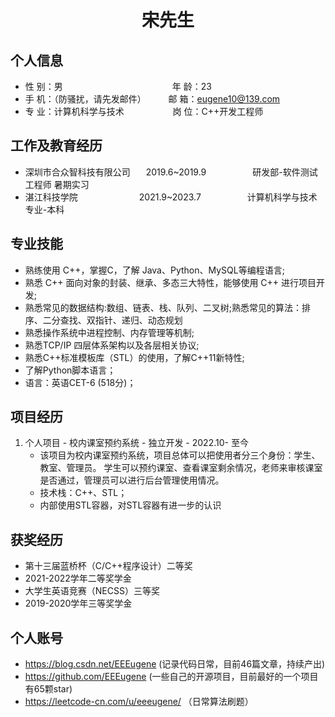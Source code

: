  <center>
     <h1>宋先生</h1>
 </center>


## 个人信息 

* 性 别：男&emsp;&emsp;&emsp;&emsp;&emsp;&emsp;&emsp;&emsp;&emsp;&emsp;&emsp;&emsp;&ensp;年 龄：23
* 手 机：（防骚扰，请先发邮件）      &emsp;&emsp;                   邮 箱：eugene10@139.com
* 专 业：计算机科学与技术 &emsp;&emsp;&emsp;&emsp;&emsp; 岗 位：C++开发工程师

## 工作及教育经历

* 深圳市合众智科技有限公司 &emsp;&ensp;2019.6~2019.9&emsp;&emsp;&emsp;&emsp;&emsp; 研发部-软件测试工程师       暑期实习
* 湛江科技学院&emsp;&emsp;&emsp;&emsp;&emsp;&emsp;&emsp;2021.9~2023.7&emsp;&emsp;&emsp;&emsp;&emsp; 计算机科学与技术专业-本科        

## 专业技能

* 熟练使用 C++，掌握C，了解 Java、Python、MySQL等编程语言;
* 熟悉 C++ 面向对象的封装、继承、多态三大特性，能够使用 C++ 进行项目开发;
* 熟悉常见的数据结构:数组、链表、栈、队列、二叉树;熟悉常见的算法：排序、二分查找、双指针、递归、动态规划
* 熟悉操作系统中进程控制、内存管理等机制;
* 熟悉TCP/IP 四层体系架构以及各层相关协议;
* 熟悉C++标准模板库（STL）的使用，了解C++11新特性;
* 了解Python脚本语言；
* 语言：英语CET-6 (518分)；

## 项目经历

1. 个人项目 - 校内课室预约系统 - 独立开发 - 2022.10- 至今
    * 该项目为校内课室预约系统，项目总体可以把使用者分三个身份：学生、教室、管理员。
      学生可以预约课室、查看课室剩余情况，老师来审核课室是否通过，管理员可以进行后台管理使用情况。
    * 技术栈：C++、STL；
    * 内部使用STL容器，对STL容器有进一步的认识

## 获奖经历
* 第十三届蓝桥杯（C/C++程序设计）二等奖
* 2021-2022学年二等奖学金
* 大学生英语竞赛（NECSS）三等奖
* 2019-2020学年三等奖学金

## 个人账号 
* https://blog.csdn.net/EEEugene (记录代码日常，目前46篇文章，持续产出)
* https://github.com/EEEugene (一些自己的开源项目，目前最好的一个项目有65颗star)
* https://leetcode-cn.com/u/eeeugene/ （日常算法刷题）

